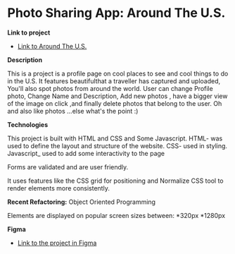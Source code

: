 # Photo Sharing App: Around The U.S.

**Link to project**

 * [Link to Around The U.S.](https://priceless-jepsen-2f0767.netlify.app/)

**Description**

This is a project is a profile page on cool places to see and cool things to do in the U.S. It features beautifulthat a traveller has captured and uploaded, You'll also spot photos from around the world.
User can change Profile photo, Change Name and Description, Add new photos , have a bigger view of the image on click ,and finally delete photos that belong to the user. Oh and also like photos ...else what's the point :)

**Technologies**

This project is built with  HTML and CSS and Some Javascript.
HTML- was used to define the layout and structure of the website.
CSS- used in styling.
Javascript_ used to add some interactivity to the page

Forms are validated and are user friendly.

It uses features like the CSS grid for positioning and Normalize CSS tool to render elements more consistently.

**Recent Refactoring:** 
Object Oriented Programming

Elements are displayed on popular screen sizes between:
*320px
*1280px



**Figma**

* [Link to the project in Figma](https://www.figma.com/file/mUgu8OSHWE0M6p6vfwmdu9/Sprint-4-Around-The-U.S.-desktop-mobile?node-id=0%3A1)


